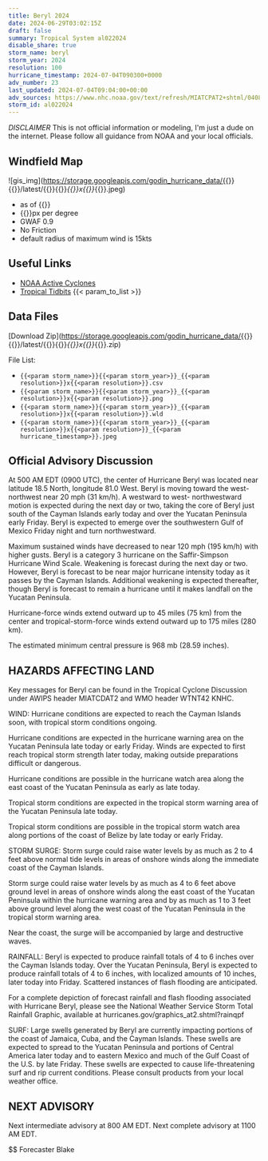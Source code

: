 ```yaml
---
title: Beryl 2024
date: 2024-06-29T03:02:15Z
draft: false
summary: Tropical System al022024
disable_share: true
storm_name: beryl
storm_year: 2024
resolution: 100
hurricane_timestamp: 2024-07-04T090300+0000
adv_number: 23
last_updated: 2024-07-04T09:04:00+00:00
adv_sources: https://www.nhc.noaa.gov/text/refresh/MIATCPAT2+shtml/040854.shtml;https://www.nhc.noaa.gov/refresh/graphics_at2+shtml/085800.shtml?cone
storm_id: al022024
---
```

*DISCLAIMER* This is not official information or modeling, I'm just a dude on the internet.  Please follow all guidance from NOAA and your local officials.

## Windfield Map
![gis_img](https://storage.googleapis.com/godin_hurricane_data/{{<param storm_name>}}{{<param storm_year>}}/latest/{{<param storm_name>}}{{<param storm_year>}}_{{<param resolution>}}x{{<param resolution>}}_{{<param hurricane_timestamp>}}.jpeg)

- as of {{<param last_updated>}}
- {{<param resolution>}}px per degree
- GWAF 0.9
- No Friction
- default radius of maximum wind is 15kts

## Useful Links
- [NOAA Active Cyclones](https://www.nhc.noaa.gov/)
- [Tropical Tidbits](https://www.tropicaltidbits.com/storminfo/)
{{< param_to_list >}}

## Data Files
[Download Zip](https://storage.googleapis.com/godin_hurricane_data/{{<param storm_name>}}{{<param storm_year>}}/latest/{{<param storm_name>}}{{<param storm_year>}}_{{<param resolution>}}x{{<param resolution>}}_{{<param hurricane_timestamp>}}.zip)

File List:
- `{{<param storm_name>}}{{<param storm_year>}}_{{<param resolution>}}x{{<param resolution>}}.csv`
- `{{<param storm_name>}}{{<param storm_year>}}_{{<param resolution>}}x{{<param resolution>}}.png`
- `{{<param storm_name>}}{{<param storm_year>}}_{{<param resolution>}}x{{<param resolution>}}.wld`
- `{{<param storm_name>}}{{<param storm_year>}}_{{<param resolution>}}x{{<param resolution>}}_{{<param hurricane_timestamp>}}.jpeg`


## Official Advisory Discussion
At 500 AM EDT (0900 UTC), the center of Hurricane Beryl was located
near latitude 18.5 North, longitude 81.0 West. Beryl is moving
toward the west-northwest near 20 mph (31 km/h). A westward to west-
northwestward motion is expected during the next day or two, taking
the core of Beryl just south of the Cayman Islands early today and
over the Yucatan Peninsula early Friday. Beryl is expected to emerge
over the southwestern Gulf of Mexico Friday night and turn
northwestward.
 
Maximum sustained winds have decreased to near 120 mph (195 km/h) 
with higher gusts.  Beryl is a category 3 hurricane on the 
Saffir-Simpson Hurricane Wind Scale.  Weakening is forecast during 
the next day or two. However, Beryl is forecast to be near major 
hurricane intensity today as it passes by the Cayman Islands. 
Additional weakening is expected thereafter, though Beryl is 
forecast to remain a hurricane until it makes landfall on the 
Yucatan Peninsula.
 
Hurricane-force winds extend outward up to 45 miles (75 km) from the
center and tropical-storm-force winds extend outward up to 175 miles
(280 km).
 
The estimated minimum central pressure is 968 mb (28.59 inches).
 
 
HAZARDS AFFECTING LAND
----------------------
Key messages for Beryl can be found in the Tropical Cyclone
Discussion under AWIPS header MIATCDAT2 and WMO header WTNT42 KNHC.
 
WIND: Hurricane conditions are expected to reach the Cayman Islands
soon, with tropical storm conditions ongoing.

Hurricane conditions are expected in the hurricane warning area on
the Yucatan Peninsula late today or early Friday.  Winds are 
expected to first reach tropical storm strength later today, making
outside preparations difficult or dangerous.
 
Hurricane conditions are possible in the hurricane watch area along
the east coast of the Yucatan Peninsula as early as late today.
 
Tropical storm conditions are expected in the tropical storm warning
area of the Yucatan Peninsula late today.
 
Tropical storm conditions are possible in the tropical storm watch
area along portions of the coast of Belize by late today or early
Friday.
 
STORM SURGE:  Storm surge could raise water levels by as much as 2
to 4 feet above normal tide levels in areas of onshore winds along
the immediate coast of the Cayman Islands.
 
Storm surge could raise water levels by as much as 4 to 6 feet
above ground level in areas of onshore winds along the east coast of
the Yucatan Peninsula within the hurricane warning area and by as
much as 1 to 3 feet above ground level along the west coast of the
Yucatan Peninsula in the tropical storm warning area.
 
Near the coast, the surge will be accompanied by large and
destructive waves.

RAINFALL:  Beryl is expected to produce rainfall totals of 4 to 6 
inches over the Cayman Islands today. Over the Yucatan Peninsula, 
Beryl is expected to produce rainfall totals of 4 to 6 inches, with 
localized amounts of 10 inches, later today into Friday. Scattered 
instances of flash flooding are anticipated. 

For a complete depiction of forecast rainfall and flash flooding 
associated with Hurricane Beryl, please see the National Weather 
Service Storm Total Rainfall Graphic, available at 
hurricanes.gov/graphics_at2.shtml?rainqpf
 
SURF:  Large swells generated by Beryl are currently impacting
portions of the coast of Jamaica, Cuba, and the Cayman Islands.
These swells are expected to spread to the Yucatan Peninsula and
portions of Central America later today and to eastern Mexico and
much of the Gulf Coast of the U.S. by late Friday. These swells are
expected to cause life-threatening surf and rip current conditions.
Please consult products from your local weather office.
 
 
NEXT ADVISORY
-------------
Next intermediate advisory at 800 AM EDT.
Next complete advisory at 1100 AM EDT.
 
$$
Forecaster Blake